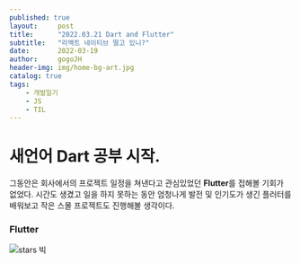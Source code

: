 ```yaml
---
published: true
layout:     post
title:      "2022.03.21 Dart and Flutter"
subtitle:   "리액트 네이티브 떨고 있니?"
date:       2022-03-19
author:     gogoJH
header-img: img/home-bg-art.jpg
catalog: true
tags:
    - 개발일기
    - JS
    - TIL
---
```

# 새언어 Dart 공부 시작.

그동안은 회사에서의 프로젝트 일정을 쳐낸다고 관심있었던 **Flutter**를 접해볼 
기회가 없었다.
시간도 생겼고 일을 하지 못하는 동안 엄청나게 발전 및 인기도가 생긴 플러터를 배워보고 작은 스몰 프로젝트도 진행해볼 생각이다.

### Flutter 
![stars 빅](https://ichi.pro/assets/images/max/724/0*g9h3ryw801Lx6Lzu)
<!--stackedit_data:
eyJoaXN0b3J5IjpbNTAyOTA0NzksMTAwODA1NzY1Miw2NTQ2Mj
UwNjRdfQ==
-->